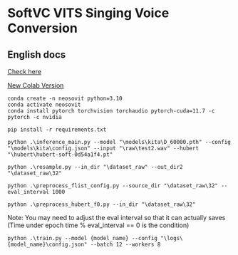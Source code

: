 # SoftVC VITS Singing Voice Conversion
## English docs
[Check here](Eng_docs.md)

[New Colab Version](https://colab.research.google.com/drive/1vtZmJRBLfb_eYmplmUuR_MhGlTJz20fL)

```
conda create -n neosovit python=3.10
conda activate neosovit
conda install pytorch torchvision torchaudio pytorch-cuda=11.7 -c pytorch -c nvidia

pip install -r requirements.txt
```

```
python .\inference_main.py --model "\models\kita\D_60000.pth" --config "\models\kita\config.json" --input "\raw\test2.wav" --hubert "\hubert\hubert-soft-0d54a1f4.pt"
```

```
python .\resample.py --in_dir "\dataset_raw" --out_dir2 "\dataset_raw\32"
```

```
python .\preprocess_flist_config.py --source_dir "\dataset_raw\32" --eval_interval 1000
```

```
python .\preprocess_hubert_f0.py --in_dir "\dataset_raw\32" 
```

Note: You may need to adjust the eval interval so that it can actually saves (Time under epoch time % eval_interval == 0 is the condition)
```
python .\train.py --model {model_name} --config "\logs\{model_name}\config.json" --batch 12 --workers 8
```